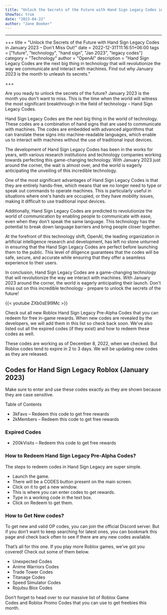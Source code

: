 ```yaml
---
title: "Unlock the Secrets of the Future with Hand Sign Legacy Codes in January 2023 – Don't Miss Out!"
ShowToc: true 
date: "2023-04-22"
author: "Jane Booker"
---
```

*****
+++
title = "Unlock the Secrets of the Future with Hand Sign Legacy Codes in January 2023 – Don't Miss Out!"
date = 2022-12-31T11:16:51+06:00
tags = ["future", "technology", "hand sign", "Jan 2023", "legacy codes"]
category = "Technology"
author = "OpenAI"
description = "Hand Sign Legacy Codes are the next big thing in technology that will revolutionize the way we communicate and interact with machines. Find out why January 2023 is the month to unleash its secrets."

+++

Are you ready to unlock the secrets of the future? January 2023 is the month you don't want to miss. This is the time when the world will witness the most significant breakthrough in the field of technology – Hand Sign Legacy Codes.

Hand Sign Legacy Codes are the next big thing in the world of technology. These codes are a combination of hand signs that are used to communicate with machines. The codes are embedded with advanced algorithms that can translate these signs into machine-readable languages, which enable us to interact with machines without the use of traditional input devices.

The development of Hand Sign Legacy Codes has been in the works for years, with various research institutions and technology companies working towards perfecting this game-changing technology. With January 2023 just around the corner, the wait is almost over, and the world is eagerly anticipating the unveiling of this incredible technology.

One of the most significant advantages of Hand Sign Legacy Codes is that they are entirely hands-free, which means that we no longer need to type or speak out commands to operate machines. This is particularly useful in situations where one's hands are occupied, or they have mobility issues, making it difficult to use traditional input devices.

Additionally, Hand Sign Legacy Codes are predicted to revolutionize the world of communication by enabling people to communicate with ease, even when they don't speak the same language. This technology has the potential to break down language barriers and bring people closer together.

At the forefront of this technology shift, OpenAI, the leading organization in artificial intelligence research and development, has left no stone unturned in ensuring that the Hand Sign Legacy Codes are perfect before launching them to the public. This level of diligence guarantees that the codes will be safe, secure, and accurate while ensuring that they offer a seamless experience to their users.

In conclusion, Hand Sign Legacy Codes are a game-changing technology that will revolutionize the way we interact with machines. With January 2023 around the corner, the world is eagerly anticipating their launch. Don't miss out on this incredible technology - prepare to unlock the secrets of the future!

{{< youtube ZXb0sE9l9Mc >}} 



Check out all new Roblox Hand Sign Legacy Pre-Alpha Codes that you can redeem for free in-game rewards. When new codes are revealed by the developers, we will add them in this list so check back soon. We’ve also listed out all the expired codes (if they exist) and how to redeem these codes as well.
 
These codes are working as of December 8, 2022, when we checked. But Roblox codes tend to expire in 2 to 3 days. We will be updating new codes as they are released.
 
## Codes for Hand Sign Legacy Roblox (January 2023)
 
Make sure to enter and use these codes exactly as they are shown because they are case sensitive.
 
Table of Contents
 
- 3kFavs – Redeem this code to get free rewards
 - 2kMembers – Redeem this code to get free rewards

 
### Expired Codes
 
- 200kVisits – Redeem this code to get free rewards

 
### How to Redeem Hand Sign Legacy Pre-Alpha Codes?
 

 
The steps to redeem codes in Hand Sign Legacy are super simple.
 
- Launch the game.
 - There will be a CODES button present on the main screen.
 - Click on it to get a new window.
 - This is where you can enter codes to get rewards.
 - Type in a working code in the text box.
 - Click on Redeem to get them.

 
### How to Get New codes?
 
To get new and valid OP codes, you can join the official Discord server. But if you don’t want to keep searching for latest ones, you can bookmark this page and check back often to see if there are any new codes available.
 
That’s all for this one. If you play more Roblox games, we’ve got you covered! Check out some of them below.
 
- Unexpected Codes
 - Anime Warriors Codes
 - Trade Tower Codes
 - Titanage Codes
 - Speed Simulator Codes
 - Rojutsu Blox Codes

 
Don’t forget to head over to our massive list of Roblox Game Codes and Roblox Promo Codes that you can use to get freebies this month.




